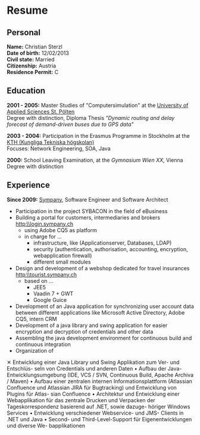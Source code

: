 # Resume

## Personal

**Name:** Christian Sterzl  
**Date of birth:** 12/02/2013  
**Civil state:** Married  
**Citizenship:** Austria  
**Residence Permit:** C  

## Education

**2001 - 2005:** Master Studies of "Computersimulation" at the [University of Applied Sciences St. Pölten](http://english.fhstp.ac.at/index)  
Degree with distinction, Diploma Thesis *"Dynamic routing and delay forecast of demand-driven buses due to GPS data"*

**2003 - 2004:** Participation in the Erasmus Programme in Stockholm at the [KTH (Kungliga Tekniska högskolan)](http:\www.kth.se)  
Focuses: Network Engineering, SOA, Java

**2000:** School Leaving Examination, at the *Gymnasium Wien XX*, Vienna  
Degree with distinction

## Experience

**Since 2009:** [Sympany](http:\www.sympany.ch), Software Engineer and Software Architect  

- Participation in the project SYBACON in the field of eBusiness
- Building a portal for customers, intermediaries and brokers [http:\\\\login.sympany.ch](http:\\login.sympany.ch) 
    - using Adobe CQ5 as platform
    - in charge for ...
        - infrastructure, like (Applicationserver, Databases, LDAP)
        - security (authentication, authorisation, accounting, encryption, webapplication firewall)
        - different small modules
- Design and development of a webshop dedicated for travel insurances [http:\\\\tourist.sympany.ch](http:\\tourist.sympany.ch)
    - based on ... 
        - JEE5
        - Vaadin 7 + GWT
        - Google Guice
- Development of an Java application for synchronizing user account data between different applications like Microsoft Active Directory, Adobe CQ5, intern CRM
- Development of a java library and swing application for easier encryption and decryption of credentials and other data
- Assembling the java development environment for continuous build and continuous integration
- Organization of 

✕ Entwicklung einer Java Library und Swing Applikation zum Ver- und Entschlüs-
seln von Credentials und anderen Daten
• Aufbau der Java-Entwicklungsumgebung (IDE, VCS / SVN, Continuous Build,
Apache Archiva / Maven)
• Aufbau einer zentralen internen Informationsplattform (Atlassian Confluence
und Atlassian JIRA für Bugtracking) und Entwicklung von Plugins für Atlas-
sian Confluence
• Architektur und Entwicklung einer Webapplikation für das zentrale Drucken
und Verpacken der Tageskorrespondenz basierend auf .NET, sowie dazuge-
höriger Windows Services
• Entwicklung verschiedener Webservice- und JMS- Clients in .NET und Java
• Second- und Third-Level-Support für Eigenentwicklungen und diverse We-
bapplikationen
